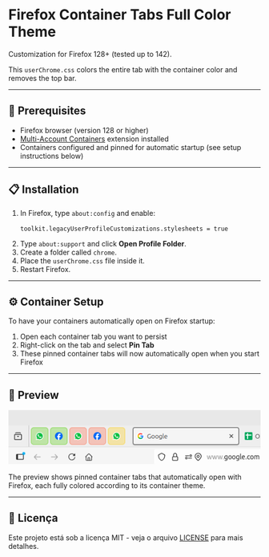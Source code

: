 # Firefox Container Tabs Full Color Theme

Customization for Firefox 128+ (tested up to 142).

This `userChrome.css` colors the entire tab with the container color and removes the top bar.

---

## 🚀 Prerequisites

- Firefox browser (version 128 or higher)
- [Multi-Account Containers](https://addons.mozilla.org/en-US/firefox/addon/multi-account-containers/) extension installed
- Containers configured and pinned for automatic startup (see setup instructions below)

---

## 📋 Installation

1. In Firefox, type `about:config` and enable:
   ```
   toolkit.legacyUserProfileCustomizations.stylesheets = true
   ```
2. Type `about:support` and click **Open Profile Folder**.
3. Create a folder called `chrome`.
4. Place the `userChrome.css` file inside it.
5. Restart Firefox.

---

## ⚙️ Container Setup

To have your containers automatically open on Firefox startup:

1. Open each container tab you want to persist
2. Right-click on the tab and select **Pin Tab**
3. These pinned container tabs will now automatically open when you start Firefox

---

## 🎨 Preview

![Preview das abas](abas.png)

The preview shows pinned container tabs that automatically open with Firefox, each fully colored according to its container theme.

---

## 📜 Licença
Este projeto está sob a licença MIT - veja o arquivo [LICENSE](LICENSE) para mais detalhes.
